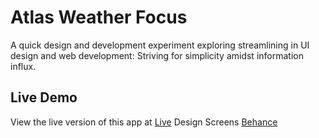 # Atlas Weather Focus

A quick design and development experiment exploring streamlining in UI design and web development: Striving for simplicity amidst information influx.


## Live Demo

View the live version of this app at [Live](https://atlasweatherfocus.vercel.app/)
Design Screens [Behance](https://www.behance.net/gallery/175464985/Weather-Focus)


